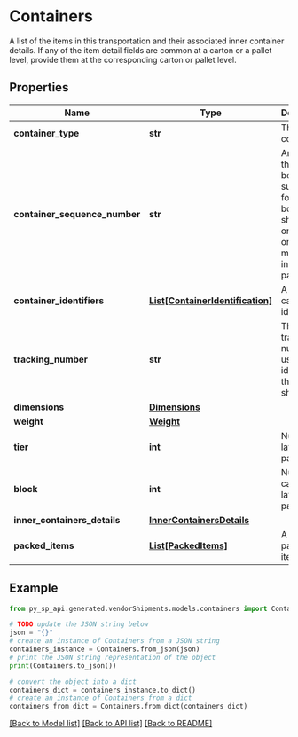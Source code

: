 # Containers

A list of the items in this transportation and their associated inner container details. If any of the item detail fields are common at a carton or a pallet level, provide them at the corresponding carton or pallet level.

## Properties

Name | Type | Description | Notes
------------ | ------------- | ------------- | -------------
**container_type** | **str** | The type of container. | 
**container_sequence_number** | **str** | An integer that must be submitted for multi-box shipments only, where one item may come in separate packages. | [optional] 
**container_identifiers** | [**List[ContainerIdentification]**](ContainerIdentification.md) | A list of carton identifiers. | 
**tracking_number** | **str** | The tracking number used for identifying the shipment. | [optional] 
**dimensions** | [**Dimensions**](Dimensions.md) |  | [optional] 
**weight** | [**Weight**](Weight.md) |  | [optional] 
**tier** | **int** | Number of layers per pallet. | [optional] 
**block** | **int** | Number of cartons per layer on the pallet. | [optional] 
**inner_containers_details** | [**InnerContainersDetails**](InnerContainersDetails.md) |  | [optional] 
**packed_items** | [**List[PackedItems]**](PackedItems.md) | A list of packed items. | [optional] 

## Example

```python
from py_sp_api.generated.vendorShipments.models.containers import Containers

# TODO update the JSON string below
json = "{}"
# create an instance of Containers from a JSON string
containers_instance = Containers.from_json(json)
# print the JSON string representation of the object
print(Containers.to_json())

# convert the object into a dict
containers_dict = containers_instance.to_dict()
# create an instance of Containers from a dict
containers_from_dict = Containers.from_dict(containers_dict)
```
[[Back to Model list]](../README.md#documentation-for-models) [[Back to API list]](../README.md#documentation-for-api-endpoints) [[Back to README]](../README.md)


